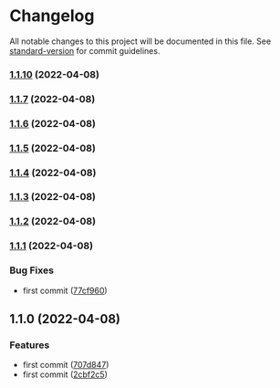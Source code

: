 # Changelog

All notable changes to this project will be documented in this file. See [standard-version](https://github.com/conventional-changelog/standard-version) for commit guidelines.

### [1.1.10](https://github.com/luckyxts/common_react_utils/compare/v1.1.7...v1.1.10) (2022-04-08)

### [1.1.7](https://github.com/luckyxts/common_react_utils/compare/v1.1.6...v1.1.7) (2022-04-08)

### [1.1.6](https://github.com/luckyxts/common_react_utils/compare/v1.1.5...v1.1.6) (2022-04-08)

### [1.1.5](https://github.com/luckyxts/common_react_utils/compare/v1.1.4...v1.1.5) (2022-04-08)

### [1.1.4](https://github.com/luckyxts/common_react_utils/compare/v1.1.3...v1.1.4) (2022-04-08)

### [1.1.3](https://github.com/luckyxts/common_react_utils/compare/v1.1.1...v1.1.3) (2022-04-08)

### [1.1.2](https://github.com/luckyxts/common_react_utils/compare/v1.1.1...v1.1.2) (2022-04-08)

### [1.1.1](https://github.com/luckyxts/common_react_utils/compare/v1.1.0...v1.1.1) (2022-04-08)


### Bug Fixes

* first commit ([77cf960](https://github.com/luckyxts/common_react_utils/commit/77cf9606cedf26c2e9e6bbfb3ae596c245b0a9cf))

## 1.1.0 (2022-04-08)


### Features

* first commit ([707d847](https://github.com/luckyxts/common_react_utils/commit/707d8470e3612719bf8b76f92a81980586a41b46))
* first commit ([2cbf2c5](https://github.com/luckyxts/common_react_utils/commit/2cbf2c5fcf0a55b5c39c7b9dbc44e595c612d69c))
